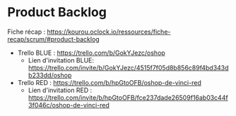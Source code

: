 # Product Backlog

Fiche récap : https://kourou.oclock.io/ressources/fiche-recap/scrum/#product-backlog

- Trello BLUE : https://trello.com/b/GokYJezc/oshop
  - Lien d'invitation BLUE: https://trello.com/invite/b/GokYJezc/4515f7f05d8b856c89f4bd343db233dd/oshop
- Trello RED : https://trello.com/b/hpGtoOFB/oshop-de-vinci-red
  - Lien d'invitation RED : https://trello.com/invite/b/hpGtoOFB/fce237dade26509f16ab03c44f3f046c/oshop-de-vinci-red